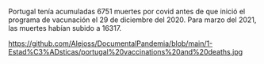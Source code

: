 Portugal tenía acumuladas 6751 muertes por covid antes de que inició el programa de vacunación el 29 de diciembre del 2020. Para marzo del 2021, las muertes habían subido a 16317. 

https://github.com/Alejoss/DocumentalPandemia/blob/main/1-Estad%C3%ADsticas/portugal%20vaccinations%20and%20deaths.jpg